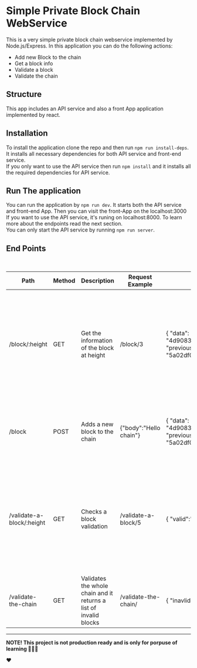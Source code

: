 # Simple Private Block Chain WebService

This is a very simple private block chain webservice implemented by Node.js/Express.
In this application you can do the following actions:

<ul>
<li>Add new Block to the chain</li>
<li>Get a block info</li>
<li>Validate a block</li>
<li>Validate the chain</li>
</ul>

## Structure

This app includes an API service and also a front App application implemented by react.

## Installation

To install the application clone the repo and then run `npm run install-deps`. It installs all necessary dependencies for both API service and front-end service.<br/>
If you only want to use the API service then run `npm install` and it installs all the required dependencies for API service.

## Run The application

You can run the application by `npm run dev`. It starts both the API service and front-end App. Then you can visit the front-App on the localhost:3000<br/>
If you want to use the API service, it's runing on localhost:8000. To learn more about the endpoints read the next section.<br/>
You can only start the API service by running `npm run server`.

## End Points

<table>
<thead><tr><th>Path</th><th>Method</th><th>Description</th><th>Request Example</th><th>Response Example </th><th>Errors</th></tr></thead>
<tbody>
<tr>
<td>/block/:height</td>
<td>GET</td>
<td>Get the information of the block at height</td>
<td>/block/3</td>
<td>
{
    "data": "this the third block",
    "height": 3,
    "time": "1537489203",
    "hash": "4d90833b9e8573fb96751543fe868ccd4d2f2d6ebe8f33f0203be2a267ea069d",
    "previousBlockHash": "5a02df0bfcd2f563fbabcbe4653fe8a362d29203d33abdcbdc20e96a5aa81765"
}
</td>
<td>
<ul>
<li>It returns 400 if the block number is greater that chain height with a proper message</li>
</ul>
</td>
</tr>
<tr>
  <td>/block</td>
  <td>POST</td>
  <td>Adds a new block to the chain</td>
  <td>{"body":"Hello chain"}
  </td>
  <td>
  {
      "data": "tHello Chain",
      "height": 10,
      "time": "1537489203",
      "hash": "4d90833b9e8573fb96751543fe868ccd4d2f2d6ebe8f33f0203be2a267ea069d",
      "previousBlockHash": "5a02df0bfcd2f563fbabcbe4653fe8a362d29203d33abdcbdc20e96a5aa81765"
  }
  </td>
  <td>
    <ul>
      <li>It returns 400 if the body is empty  with a proper message</li>
    </ul>
  </td>
</tr>
<tr>
  <td>/validate-a-block/:height</td>
  <td>GET</td>
  <td>Checks a block validation</td>
  <td>/validate-a-block/5
  </td>
  <td>
  {
      "valid":"true"
  }
  </td>
  <td>
    <ul>
      <li>It returns 400 if the block number is greater that chain height with a proper message</li>
    </ul>
  </td>
</tr>
<tr>
  <td>/validate-the-chain</td>
  <td>GET</td>
  <td>Validates the whole chain and it returns a list of invalid blocks</td>
  <td>/validate-the-chain/
  </td>
  <td>
    {
        "inavlids": null
    }
  </td>
  <td>
  </td>
</tr>
</tbody>

<br>
</table>

---

<b>NOTE! This project is not production ready and is only for porpuse of learning 👨🏻‍🎓</b>

❤️
